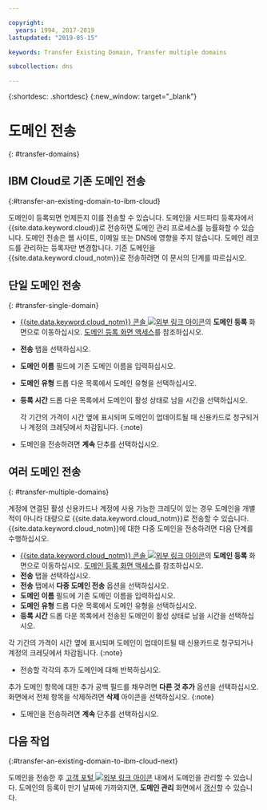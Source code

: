 ```yaml
---

copyright:
  years: 1994, 2017-2019
lastupdated: "2019-05-15"

keywords: Transfer Existing Domain, Transfer multiple domains 

subcollection: dns

---
```


{:shortdesc: .shortdesc}
{:new_window: target="_blank"}

# 도메인 전송
{: #transfer-domains}

## IBM Cloud로 기존 도메인 전송
{:#transfer-an-existing-domain-to-ibm-cloud}

도메인이 등록되면 언제든지 이를 전송할 수 있습니다. 도메인을 서드파티 등록자에서 {{site.data.keyword.cloud}}로 전송하면 도메인 관리 프로세스를 능률화할 수 있습니다. 도메인 전송은 웹 사이트, 이메일 또는 DNS에 영향을 주지 않습니다. 도메인 레코드를 관리하는 등록자만 변경합니다. 기존 도메인을 {{site.data.keyword.cloud_notm}}로 전송하려면 이 문서의 단계를 따르십시오.

## 단일 도메인 전송
{: #transfer-single-domain}

* [{{site.data.keyword.cloud_notm}} 콘솔 ![외부 링크 아이콘](../../icons/launch-glyph.svg "외부 링크 아이콘")](https://{DomainName}/)의 **도메인 등록** 화면으로 이동하십시오. [도메인 등록 화면 액세스](/docs/infrastructure/dns?topic=dns-how-to-use-the-domain-registration-screen)를 참조하십시오.
* **전송** 탭을 선택하십시오.
* **도메인 이름** 필드에 기존 도메인 이름을 입력하십시오.
* **도메인 유형** 드롭 다운 목록에서 도메인 유형을 선택하십시오.
* **등록 시간** 드롭 다운 목록에서 도메인이 활성 상태로 남을 시간을 선택하십시오.

  각 기간의 가격이 시간 옆에 표시되며 도메인이 업데이트될 때 신용카드로 청구되거나 계정의 크레딧에서 차감됩니다.
  {:note}
  
* 도메인을 전송하려면 **계속** 단추를 선택하십시오.

## 여러 도메인 전송
{: #transfer-multiple-domains}

계정에 연결된 활성 신용카드나 계정에 사용 가능한 크레딧이 있는 경우 도메인을 개별적이 아니라 대량으로 {{site.data.keyword.cloud_notm}}로 전송할 수 있습니다. {{site.data.keyword.cloud_notm}}에 대한 다중 도메인을 전송하려면 다음 단계를 수행하십시오.

* [{{site.data.keyword.cloud_notm}} 콘솔 ![외부 링크 아이콘](../../icons/launch-glyph.svg "외부 링크 아이콘")](https://{DomainName}/)의 **도메인 등록** 화면으로 이동하십시오. [도메인 등록 화면 액세스](/docs/infrastructure/dns?topic=dns-how-to-use-the-domain-registration-screen)를 참조하십시오.
* **전송** 탭을 선택하십시오.
* **전송** 탭에서 **다중 도메인 전송** 옵션을 선택하십시오.
* **도메인 이름** 필드에 기존 도메인 이름을 입력하십시오.
* **도메인 유형** 드롭 다운 목록에서 도메인 유형을 선택하십시오.
* **등록 시간** 드롭 다운 목록에서 전송된 도메인이 활성 상태로 남을 시간을 선택하십시오.

각 기간의 가격이 시간 옆에 표시되며 도메인이 업데이트될 때 신용카드로 청구되거나 계정의 크레딧에서 차감됩니다.
{:note}

* 전송할 각각의 추가 도메인에 대해 반복하십시오.

추가 도메인 항목에 대한 추가 공백 필드를 채우려면 **다른 것 추가** 옵션을 선택하십시오. 화면에서 전체 항목을 삭제하려면 **삭제** 아이콘을 선택하십시오.
{:note}

* 도메인을 전송하려면 **계속** 단추를 선택하십시오.



## 다음 작업
{:#transfer-an-existing-domain-to-ibm-cloud-next}

도메인을 전송한 후 [고객 포털 ![외부 링크 아이콘](../../icons/launch-glyph.svg "외부 링크 아이콘")](https://control.softlayer.com/) 내에서 도메인을 관리할 수 있습니다. 도메인의 등록이 만기 날짜에 가까와지면, **도메인 관리** 화면에서 [갱신](/docs/infrastructure/dns?topic=dns-renew-an-existing-domain)할 수 있습니다.
